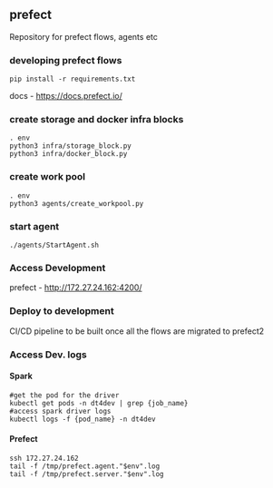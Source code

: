## prefect

Repository for prefect flows, agents etc

### developing prefect flows
```
pip install -r requirements.txt
```
docs - https://docs.prefect.io/

### create storage and docker infra blocks
```
. env
python3 infra/storage_block.py
python3 infra/docker_block.py
```
### create work pool
```
. env
python3 agents/create_workpool.py
```
### start agent
```
./agents/StartAgent.sh
```
### Access Development

prefect - http://172.27.24.162:4200/

### Deploy to development
CI/CD pipeline to be built once all the flows are migrated to prefect2

### Access Dev. logs

#### Spark

```
#get the pod for the driver
kubectl get pods -n dt4dev | grep {job_name}
#access spark driver logs
kubectl logs -f {pod_name} -n dt4dev
```

#### Prefect

```
ssh 172.27.24.162
tail -f /tmp/prefect.agent."$env".log
tail -f /tmp/prefect.server."$env".log
```